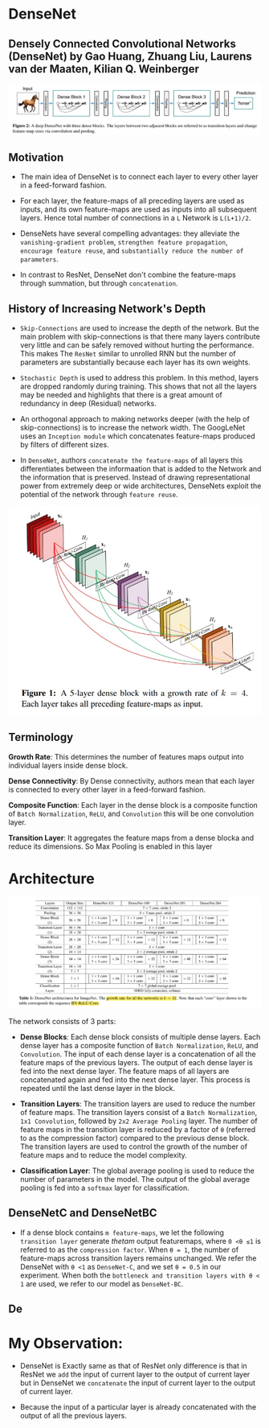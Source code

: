 # DenseNet

## Densely Connected Convolutional Networks (DenseNet) by Gao Huang, Zhuang Liu, Laurens van der Maaten, Kilian Q. Weinberger

![DenseNet](images/0602.jpeg)

## Motivation

- The main idea of DenseNet is to connect each layer to every other layer in a feed-forward fashion.

- For each layer, the feature-maps of all preceding layers are used as inputs, and its own feature-maps are used as inputs into all subsequent layers. Hence total number of connections in a `L` Network is `L(L+1)/2`.

- DenseNets have several compelling advantages: they alleviate the `vanishing-gradient problem`, `strengthen feature propagation`, `encourage feature reuse`, and `substantially reduce the number of parameters`.

- In contrast to ResNet, DenseNet don't combine the feature-maps through summation, but through `concatenation`.

## History of Increasing Network's Depth

- `Skip-Connections` are used to increase the depth of the network. But the main problem with skip-connections is that there many layers contribute very little and can be safely removed without hurting the performance. This makes The `ResNet` similar to unrolled RNN but the number of parameters are substantially because each layer has its own weights.

- `Stochastic Depth` is used to address this problem. In this method, layers are dropped randomly during training. This shows that not all the layers may be needed and highlights that there is a great amount of redundancy in deep (Residual) networks.

- An orthogonal approach to making networks deeper (with the help of skip-connections) is to increase the network width. The GoogLeNet uses an `Inception module` which concatenates feature-maps produced by filters of different sizes.

- In `DenseNet`, authors `concatenate the feature-maps` of all layers this differentiates between the informaation that is added to the Network and the information that is preserved. Instead of drawing representational power from extremely deep or wide architectures, DenseNets exploit the potential of the network through `feature reuse`.

![DenseNet](images/0601.jpeg)

## Terminology

**Growth Rate**: This determines the number of features maps output into individual layers inside dense block.

**Dense Connectivity**: By Dense connectivity, authors mean that each layer is connected to every other layer in a feed-forward fashion.

**Composite Function**: Each layer in the dense block is a composite function of `Batch Normalization`, `ReLU`, and `Convolution` this will be one convolution layer.

**Transition Layer**: It aggregates the feature maps from a dense blocka and reduce its dimensions. So Max Pooling is enabled in this layer

# Architecture

![Architecture](images/0603.jpeg)

The network consists of 3 parts:

- **Dense Blocks**: Each dense block consists of multiple dense layers. Each dense layer has a composite function of `Batch Normalization`, `ReLU`, and `Convolution`. The input of each dense layer is a concatenation of all the feature maps of the previous layers. The output of each dense layer is fed into the next dense layer. The feature maps of all layers are concatenated again and fed into the next dense layer. This process is repeated until the last dense layer in the block.

- **Transition Layers**: The transition layers are used to reduce the number of feature maps. The transition layers consist of a `Batch Normalization`, `1x1 Convolution`, followed by `2x2 Average Pooling` layer. The number of feature maps in the transition layer is reduced by a factor of `θ` (referred to as the compression factor) compared to the previous dense block. The transition layers are used to control the growth of the number of feature maps and to reduce the model complexity.

- **Classification Layer**: The global average pooling is used to reduce the number of parameters in the model. The output of the global average pooling is fed into a `softmax` layer for classification.

## DenseNetC and DenseNetBC

- If a dense block contains `m feature-maps`, we let the following `transition layer` generate $thetam$ output featuremaps, where `0 <θ ≤1` is referred to as the `compression factor`. When `θ = 1`, the number of feature-maps across transition layers remains unchanged. We refer the DenseNet with `θ <1` as `DenseNet-C`, and we set `θ = 0.5` in our experiment. When both the `bottleneck and transition layers with θ < 1` are used, we refer to our model as `DenseNet-BC`.


## De



# My Observation:

- DenseNet is Exactly same as that of ResNet only difference is that in ResNet we `add` the input of current layer to the output of current layer but in DenseNet we `concatenate` the input of current layer to the output of current layer. 

- Because the input of a particular layer is already concatenated with the output of all the previous layers.